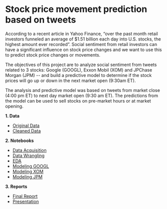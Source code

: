 # Stock price movement prediction based on tweets

According to a recent article in Yahoo Finance, “over the past month retail investors funneled an average of $1.51 billion each day into U.S. stocks, the highest amount ever recorded”. Social sentiment from retail investors can have a significant influence on stock price changes and we want to use this to predict stock price changes or movements.

The objectives of this project are to analyze social sentiment from tweets related to 3 stocks: Google (GOOGL), Exxon Mobil (XOM) and JPChase Morgan (JPM) -- and build a predictive model to determine if the stock prices will go up or down in the next market open (9:30am ET).

The analysis and predictive model was based on tweets from market close (4:00 pm ET) to next day market open (9:30 am ET). The predictions from the model can be used to sell stocks on pre-market hours or at market opening.


**1. Data**
- [Original Data](/data/raw)
- [Cleaned Data](/data/stocks%20merged.csv)

**2. Notebooks**
- [Data Acquisition](/notebooks/Data%20Acquisition%20-%20Stock%20price%20movement%20prediction%20based%20on%20tweets.ipynb)
- [Data Wrangling](/notebooks/Data%20Wrangling%20-%20Stock%20price%20movement%20prediction%20based%20on%20tweets.ipynb)
- [EDA](/notebooks/EDA%20-%20Stock%20price%20movement%20prediction%20based%20on%20tweets.ipynb)
- [Modeling GOOGL](/notebooks/Modeling%20-%20GOOGL%20-%20Stock%20price%20movement%20prediction%20based%20on%20tweets.ipynb)
- [Modeling XOM](/notebooks/Modeling%20-%20XOM%20-%20Stock%20price%20movement%20prediction%20based%20on%20tweets.ipynb)
- [Modeling JPM](/notebooks/Modeling%20-%20JPM%20-%20Stock%20price%20movement%20prediction%20based%20on%20tweets.ipynb)

**3. Reports**
- [Final Report]()
- [Presentation]()